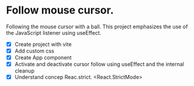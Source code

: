 # Follow mouse cursor.

Following the mouse cursor with a ball. This project emphasizes the use of the JavaScript listener using useEffect.

- [x] Create project with vite
- [x] Add custom css
- [x] Create App component
- [x] Activate and deactivate cursor follow using useEffect and the internal cleanup
- [x] Understand concep Reac.strict. <React.StrictMode>